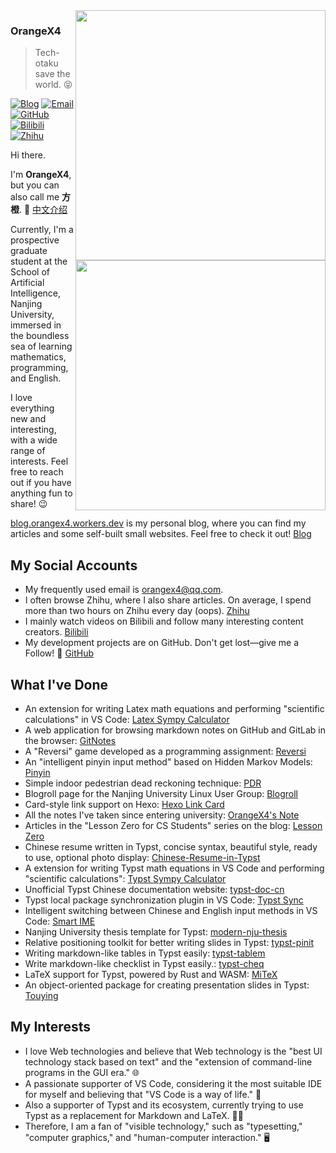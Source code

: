 ﻿<a href="#">
<img align="right" src='https://github-readme-stats.vercel.app/api?username=OrangeX4&show_icons=true' width="400px" />
</a>

### OrangeX4

> Tech-otaku save the world. 😝

[![Blog](https://img.shields.io/badge/-https://blog.orangex4.workers.dev/-0e83cd?style=flat-square&logo=Blogger&logoColor=fff)](https://blog.orangex4.workers.dev/)
[![Email](https://img.shields.io/badge/-orangex4@qq.com-911318?style=flat-square&logo=Mail.RU&logoColor=white&labelColor=c14438)](mailto:318483724_at_qq.com)
[![GitHub](https://img.shields.io/badge/dynamic/json?logo=github&label=GitHub+Followers&labelColor=282c34&style=flat-square&color=181717&query=%24.data.totalSubs&url=https%3A%2F%2Fapi.spencerwoo.com%2Fsubstats%2F%3Fsource%3Dgithub%26queryKey%3DOrangeX4&longCache=true)](https://github.com/OrangeX4)
[![Bilibili](https://img.shields.io/badge/dynamic/json?logo=data%3Aimage%2Fpng%3Bbase64%2CiVBORw0KGgoAAAANSUhEUgAAAGAAAABgCAYAAADimHc4AAAD7ElEQVR4nO2dW9WrMBCFK6ESkFAJSKiESqgEHCABCZWAhEpAAhL2ecik5dDc%2FpXLBDLfWnlqy0xmJ5BMQnq5CIIgCIIgCIIgCIIgCEIBAHQAemYfrgCunD6wAKAHsEKxALgx+bCQD8%2FS9tmgVqeDr1lLigDgZvDhXso+K9TyTBQRwRJ8AHjntl0Flh5QRAQK%2FmKxPeayWx2OXpBNBKiHvi34b7T2MC4pAvW6twR%2FRwkRKPizBN8CgEcuESj4Lwm+BwBjahEk+H8EwJRKhOaCDzW8e1JLfkUUH1NgmR3XmHffHR1l+72BSs8d7w8U+JDAnZERQMcV+CtUi7dNqFqibB4J7vtrq7xKCuAasbTMXCL4T+5aVk6+2xHUrWdhruAR6HIJcOeu2UHI8zyAe2ytWfEdWz9PVvQ8YAmIQ5dDAB9LFsMVAv8oMO2zAGrC5WNIarRiAuKR9jYEd9pY08aa6uUzIHGRdkgKd8pY0yc1WjEBAqypDYoAG0QAZkQAZkQAZkQAZk4vANQenjsSzS3I%2FwcSbXU5jQBUkRtdf4Rar90v8kSv3+I3ffCCSpk8I%2Fw+lgDkdI%2Fv2rEp2CaiWm1AsDQLlDAD+dlFXLMeAaCSeLZdaSFE5VUQNot38cKuEeBgAsSuG0flVZBmEanbXfNQAsS0fgBYIn2fIu3%2FBBMHEyBmDXlFfA8IzeHb+Ems4WAChKykrVA9ZfsQTL57jXzRg4A5wC%2FA8N4ADiZAZwm2XjW75Qh2KOTfA0p4kygPw28OJcCVgn3nDnYo2EwEYRgGH0qAMyICMCMCMCMCMCMCMCMCMCMCfP3qwHDOQ4AAUekTk8FaBRihJnZdYbvtCGC7LvmkM63GjVDINPFrQgCq5ETXfmMzI90FXzPvfqt7x4rEu%2FZaEcCUxFvgz2zO+BUn6UkoaEEAsptiMSX5e8FoRYCN7cVgb4Vq7U%2FH50Pq4JNP7Qiw8UFnJwcK+tXy+Wj6PLEvPgHSHv5UgwA1IQIwwyFAyLJin9RoxYgAzAQIkPwNmf26busC+OIx5TDqo5nDT+F%2FSS%2F9CYzwb+No49zNy2evkYv0LywGGAXUvp6eSneycqOic0w20k7CNgKE7jJunSGLACTCxF27ylmQc98T5MQUH49swd+I0HPXslLKnT0N+wnkrTKi9JZL%2FL9i1SorMmdeQ4TQQ7OFMxIMzGD45w8nUL1im7efENZLJpgPSw0pfz0cdt4U3230Td%2FTvx2R6d2FrHhEWLkq5PELOMsRPHCPnAZGv1xJteL7jbJiaW3sB2nDvPC%2FosSYvjRQz4cJ6n7KO3rYQL7M+L6nVtfDVRAEQRAEQRAEQRAEIZ5%2FSAXmdfXaoQsAAAAASUVORK5CYII%3D&label=Bilibili+Fans&labelColor=FE7398&color=FE93a8&query=%24.data.totalSubs&url=https%3A%2F%2Fapi.spencerwoo.com%2Fsubstats%2F%3Fsource%3Dbilibili%26queryKey%3D15329464&longCache=true&style=flat-square)](https://space.bilibili.com/15329464)
[![Zhihu](https://img.shields.io/badge/dynamic/json?label=%E7%9F%A5%E4%B9%8E%E5%85%B3%E6%B3%A8&labelColor=0084ff&color=0099ff&query=%24.data.totalSubs&url=https%3A%2F%2Fapi.spencerwoo.com%2Fsubstats%2F%3Fsource%3Dzhihu%26queryKey%3Dxia-chong-yu-bing-34-67&longCache=true&style=flat-square)](https://www.zhihu.com/people/xia-chong-yu-bing-34-67)

<a href="#">
<img align="right" src='https://github-readme-stats.vercel.app/api/top-langs/?username=OrangeX4&layout=compact&hide=html,java,terra,jupyter+notebook' width="400px" />
</a>

Hi there.

I'm **OrangeX4**, but you can also call me **方橙**. 🍊 [中文介绍](https://github.com/OrangeX4/OrangeX4/blob/main/README-CN.md)

Currently, I'm a prospective graduate student at the School of Artificial Intelligence, Nanjing University, immersed in the boundless sea of ​​learning mathematics, programming, and English.

I love everything new and interesting, with a wide range of interests. Feel free to reach out if you have anything fun to share! 😉

[blog.orangex4.workers.dev](https://blog.orangex4.workers.dev/) is my personal blog, where you can find my articles and some self-built small websites. Feel free to check it out! [Blog](https://blog.orangex4.workers.dev/)

## My Social Accounts

- My frequently used email is [orangex4@qq.com](mailto:orangex4@qq.com).
- I often browse Zhihu, where I also share articles. On average, I spend more than two hours on Zhihu every day (oops). [Zhihu](https://www.zhihu.com/people/xia-chong-yu-bing-34-67)
- I mainly watch videos on Bilibili and follow many interesting content creators. [Bilibili](https://space.bilibili.com/15329464)
- My development projects are on GitHub. Don't get lost—give me a Follow! 👀 [GitHub](https://github.com/OrangeX4)

## What I've Done

- An extension for writing Latex math equations and performing "scientific calculations" in VS Code: [Latex Sympy Calculator](https://github.com/OrangeX4/Latex-Sympy-Calculator)
- A web application for browsing markdown notes on GitHub and GitLab in the browser: [GitNotes](https://github.com/OrangeX4/GitNotes)
- A "Reversi" game developed as a programming assignment: [Reversi](https://github.com/OrangeX4/Reversi)
- An "intelligent pinyin input method" based on Hidden Markov Models: [Pinyin](https://github.com/OrangeX4/simple-pinyin)
- Simple indoor pedestrian dead reckoning technique: [PDR](https://github.com/nju-aml2022/Pedestrian-Dead-Reckoning-PDR)
- Blogroll page for the Nanjing University Linux User Group: [Blogroll](https://blogroll.njulug.org/)
- Card-style link support on Hexo: [Hexo Link Card](https://github.com/OrangeX4/hexo-link-card)
- All the notes I've taken since entering university: [OrangeX4's Note](https://notes.orangex4.cool/?git=gitlab)
- Articles in the "Lesson Zero for CS Students" series on the blog: [Lesson Zero](https://orangex4.cool/post/lesson-zero-for-cs-students/)
- Chinese resume written in Typst, concise syntax, beautiful style, ready to use, optional photo display: [Chinese-Resume-in-Typst](https://github.com/OrangeX4/Chinese-Resume-in-Typst)
- A extension for writing Typst math equations in VS Code and performing "scientific calculations": [Typst Sympy Calculator](https://github.com/OrangeX4/vscode-typst-sympy-calculator)
- Unofficial Typst Chinese documentation website: [typst-doc-cn](https://typst-doc-cn.github.io/docs/)
- Typst local package synchronization plugin in VS Code: [Typst Sync](https://github.com/OrangeX4/vscode-typst-sync)
- Intelligent switching between Chinese and English input methods in VS Code: [Smart IME](https://github.com/OrangeX4/vscode-smart-ime)
- Nanjing University thesis template for Typst: [modern-nju-thesis](https://github.com/nju-lug/modern-nju-thesis)
- Relative positioning toolkit for better writing slides in Typst: [typst-pinit](https://github.com/OrangeX4/typst-pinit)
- Writing markdown-like tables in Typst easily: [typst-tablem](https://github.com/OrangeX4/typst-tablem)
- Write markdown-like checklist in Typst easily.: [typst-cheq](https://github.com/OrangeX4/typst-cheq)
- LaTeX support for Typst, powered by Rust and WASM: [MiTeX](https://github.com/mitex-rs/mitex)
- An object-oriented package for creating presentation slides in Typst: [Touying](https://github.com/touying-typ/touying)

## My Interests

- I love Web technologies and believe that Web technology is the "best UI technology stack based on text" and the "extension of command-line programs in the GUI era." 🌐
- A passionate supporter of VS Code, considering it the most suitable IDE for myself and believing that "VS Code is a way of life." 📝
- Also a supporter of Typst and its ecosystem, currently trying to use Typst as a replacement for Markdown and LaTeX. ✍🏻
- Therefore, I am a fan of "visible technology," such as "typesetting," "computer graphics," and "human-computer interaction." 🖥️
